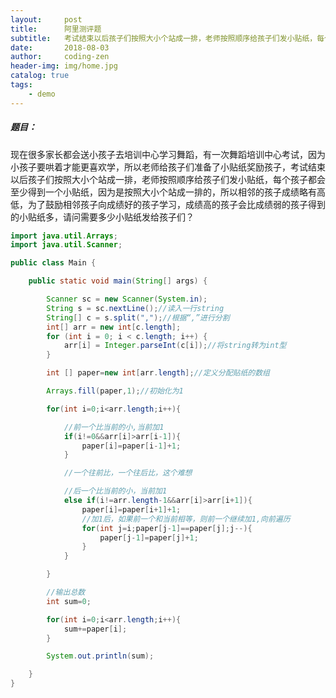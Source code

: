```yaml
---
layout:     post
title:      阿里测评题
subtitle:   考试结束以后孩子们按照大小个站成一排，老师按照顺序给孩子们发小贴纸，每个孩子都会至少得到一个小贴纸，因为是按照大小个站成一排的，所以相邻的孩子成绩略有高低，为了鼓励相邻孩子向成绩好的孩子学习，成绩高的孩子会比成绩弱的孩子得到的小贴纸多，请问需要多少小贴纸发给孩子们？  
date:       2018-08-03
author:     coding-zen
header-img: img/home.jpg
catalog: true
tags:
    - demo
---
```





##### 题目：  

现在很多家长都会送小孩子去培训中心学习舞蹈，有一次舞蹈培训中心考试，因为小孩子要哄着才能更喜欢学，所以老师给孩子们准备了小贴纸奖励孩子，考试结束以后孩子们按照大小个站成一排，老师按照顺序给孩子们发小贴纸，每个孩子都会至少得到一个小贴纸，因为是按照大小个站成一排的，所以相邻的孩子成绩略有高低，为了鼓励相邻孩子向成绩好的孩子学习，成绩高的孩子会比成绩弱的孩子得到的小贴纸多，请问需要多少小贴纸发给孩子们？ 

```java
import java.util.Arrays;
import java.util.Scanner;

public class Main {

    public static void main(String[] args) {

        Scanner sc = new Scanner(System.in);
        String s = sc.nextLine();//读入一行string
        String[] c = s.split(",");//根据“,”进行分割
        int[] arr = new int[c.length];
        for (int i = 0; i < c.length; i++) {
            arr[i] = Integer.parseInt(c[i]);//将string转为int型
        }

        int [] paper=new int[arr.length];//定义分配贴纸的数组

        Arrays.fill(paper,1);//初始化为1

        for(int i=0;i<arr.length;i++){

            //前一个比当前的小,当前加1
            if(i!=0&&arr[i]>arr[i-1]){
                paper[i]=paper[i-1]+1;
            }

            //一个往前比，一个往后比，这个难想

            //后一个比当前的小，当前加1
            else if(i!=arr.length-1&&arr[i]>arr[i+1]){
                paper[i]=paper[i+1]+1;
                //加1后，如果前一个和当前相等，则前一个继续加1,向前遍历
                for(int j=i;paper[j-1]==paper[j];j--){
                    paper[j-1]=paper[j]+1;
                }
            }

        }

        //输出总数
        int sum=0;

        for(int i=0;i<arr.length;i++){
            sum+=paper[i];
        }

        System.out.println(sum);

    }
}
```


